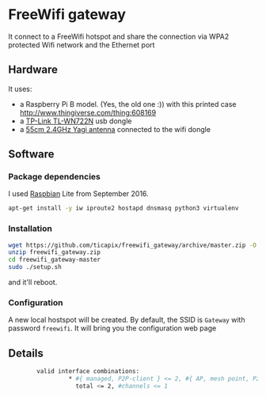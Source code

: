 # FreeWifi gateway

It connect to a FreeWifi hotspot and share the connection via WPA2 protected Wifi network and the Ethernet port 

## Hardware
It uses:
- a Raspberry Pi B model. (Yes, the old one :)) with this printed case http://www.thingiverse.com/thing:608169
- a [TP-Link TL-WN722N](http://www.tp-link.com/en/products/details/cat-11_TL-WN722N.html) usb dongle
- a [55cm 2.4GHz Yagi antenna](https://www.aliexpress.com/item/Hot-RP-SMA-2-4GHz-25-DBi-Yagi-Wireless-WLAN-WiFi-Antenna-For-Modem-PCI-Card/32608303098.html) connected to the wifi dongle

## Software

### Package dependencies

I used [Raspbian](https://www.raspberrypi.org/downloads/raspbian/) Lite from September 2016.

```sh
apt-get install -y iw iproute2 hostapd dnsmasq python3 virtualenv
```

### Installation

```sh
wget https://github.com/ticapix/freewifi_gateway/archive/master.zip -O freewifi_gateway.zip
unzip freewifi_gateway.zip
cd freewifi_gateway-master
sudo ./setup.sh
```

and it'll reboot.

### Configuration

A new local hostspot will be created. By default, the SSID is `Gateway` with password `freewifi`. It will bring you the configuration web page

## Details

```sh
        valid interface combinations:
                 * #{ managed, P2P-client } <= 2, #{ AP, mesh point, P2P-GO } <= 2,
                   total <= 2, #channels <= 1
```
